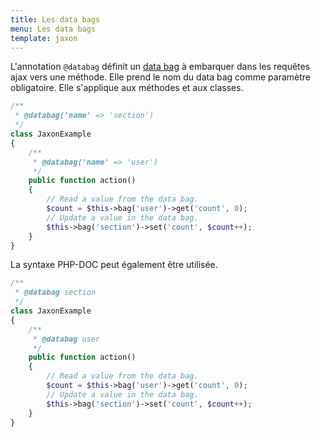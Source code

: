 ```yaml
---
title: Les data bags
menu: Les data bags
template: jaxon
---
```


L'annotation `@databag` définit un [data bag](../../05.features/04.databags/) à embarquer dans les requêtes ajax vers une méthode.
Elle prend le nom du data bag comme paramètre obligatoire.
Elle s'applique aux méthodes et aux classes.

```php
/**
 * @databag('name' => 'section')
 */
class JaxonExample
{
    /**
     * @databag('name' => 'user')
     */
    public function action()
    {
        // Read a value from the data bag.
        $count = $this->bag('user')->get('count', 0);
        // Update a value in the data bag.
        $this->bag('section')->set('count', $count++);
    }
}
```

La syntaxe PHP-DOC peut également être utilisée.

```php
/**
 * @databag section
 */
class JaxonExample
{
    /**
     * @databag user
     */
    public function action()
    {
        // Read a value from the data bag.
        $count = $this->bag('user')->get('count', 0);
        // Update a value in the data bag.
        $this->bag('section')->set('count', $count++);
    }
}
```
